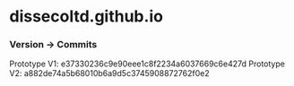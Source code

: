 # dissecoltd.github.io

### Version -> Commits
Prototype V1: e37330236c9e90eee1c8f2234a6037669c6e427d
Prototype V2: a882de74a5b68010b6a9d5c3745908872762f0e2
